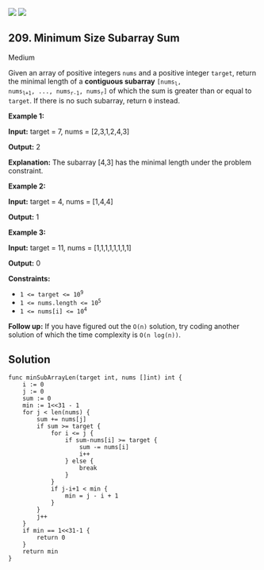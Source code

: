 [![](https://img.shields.io/github/stars/LeetCode-Top-Interview-150/LeetCode-Top-Interview-150?label=Stars&style=flat-square)](https://github.com/LeetCode-Top-Interview-150/LeetCode-Top-Interview-150)
[![](https://img.shields.io/github/forks/LeetCode-Top-Interview-150/LeetCode-Top-Interview-150?label=Fork%20me%20on%20GitHub%20&style=flat-square)](https://github.com/LeetCode-Top-Interview-150/LeetCode-Top-Interview-150/fork)

## 209\. Minimum Size Subarray Sum

Medium

Given an array of positive integers `nums` and a positive integer `target`, return the minimal length of a **contiguous subarray** <code>[nums<sub>l</sub>, nums<sub>l+1</sub>, ..., nums<sub>r-1</sub>, nums<sub>r</sub>]</code> of which the sum is greater than or equal to `target`. If there is no such subarray, return `0` instead.

**Example 1:**

**Input:** target = 7, nums = [2,3,1,2,4,3]

**Output:** 2

**Explanation:** The subarray [4,3] has the minimal length under the problem constraint.

**Example 2:**

**Input:** target = 4, nums = [1,4,4]

**Output:** 1

**Example 3:**

**Input:** target = 11, nums = [1,1,1,1,1,1,1,1]

**Output:** 0

**Constraints:**

*   <code>1 <= target <= 10<sup>9</sup></code>
*   <code>1 <= nums.length <= 10<sup>5</sup></code>
*   <code>1 <= nums[i] <= 10<sup>4</sup></code>

**Follow up:** If you have figured out the `O(n)` solution, try coding another solution of which the time complexity is `O(n log(n))`.

## Solution

```golang
func minSubArrayLen(target int, nums []int) int {
	i := 0
	j := 0
	sum := 0
	min := 1<<31 - 1
	for j < len(nums) {
		sum += nums[j]
		if sum >= target {
			for i <= j {
				if sum-nums[i] >= target {
					sum -= nums[i]
					i++
				} else {
					break
				}
			}
			if j-i+1 < min {
				min = j - i + 1
			}
		}
		j++
	}
	if min == 1<<31-1 {
		return 0
	}
	return min
}
```